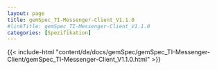 ```yaml
---
layout: page
title: gemSpec_TI-Messenger-Client_V1.1.0
#linkTitle: gemSpec_TI-Messenger-Client_V1.1.0
categories: [Spezifikation]
---
```

{{< include-html "content/de/docs/gemSpec/gemSpec_TI-Messenger-Client/gemSpec_TI-Messenger-Client_V1.1.0.html" >}}
